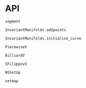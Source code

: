 
# API


```@docs
segment
```

```@docs
InvariantManifolds.addpoints
```

```@docs
InvariantManifolds.initialise_curve
```

```@docs
PiecewiseV
```

```@docs
BilliardV
```

```@docs
SFilippovV
```


```@docs
NSSetUp
```

```@docs
setmap
```